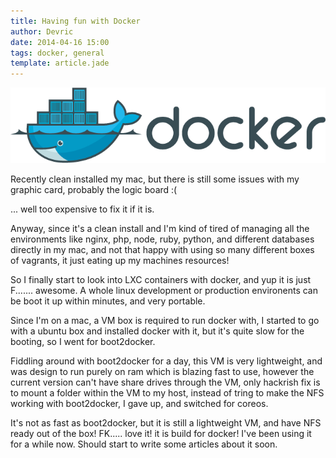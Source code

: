 ```yaml
---
title: Having fun with Docker
author: Devric
date: 2014-04-16 15:00
tags: docker, general
template: article.jade
---
```


![Docker](docker_logo.png)

Recently clean installed my mac, but there is still some issues with my graphic card, probably the logic board :( 

... well too expensive to fix it if it is.

<span class="more"></span>

Anyway, since it's a clean install and I'm kind of tired of managing all the environments like nginx, php, node, ruby, python, and different databases directly in my mac, and not that happy with using so many different boxes of vagrants, it just eating up my machines resources! 

So I finally start to look into LXC containers with docker, and yup it is just F....... awesome. A whole linux development or production environents can be boot it up within minutes, and very portable.

Since I'm on a mac, a VM box is required to run docker with, I started to go with a ubuntu box and installed docker with it, but it's quite slow for the booting, so I went for boot2docker.

Fiddling around with boot2docker for a day, this VM is very lightweight, and was design to run purely on ram which is blazing fast to use, however the current version can't have share drives through the VM, only hackrish fix is to mount a folder within the VM to my host, instead of tring to make the NFS working with boot2docker, I gave up, and switched for coreos.

It's not as fast as boot2docker, but it is still a lightweight VM, and have NFS ready out of the box! FK..... love it! it is build for docker! I've been using it for a while now. Should start to write some articles about it soon.
